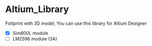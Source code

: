 # Altium_Library

 Fottprint with 3D model, You can use this library for Altium Designer
 
- [x] Sim800L module
- [ ] LM2596 module (3A)

